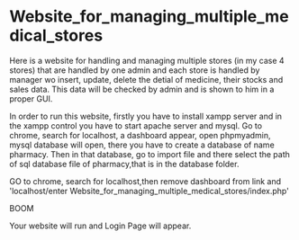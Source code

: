 # Website_for_managing_multiple_medical_stores
Here is a website for handling and managing multiple stores (in my case 4 stores) that are handled by one admin and each store is handled by manager wo insert, update, delete the detial of medicine, their stocks and sales data. This data will be checked by admin and is shown to him in a proper GUI.

In order to run this website, firstly you have to install xampp server and in the xampp control you have to start apache server and mysql.
Go to chrome, search for localhost, a dashboard appear, open phpmyadmin, mysql database will open, there you have to create a database of name pharmacy.
Then in that database, go to import file and there select the path of sql database file of pharmacy,that is in the database folder.

GO to chrome, search for localhost,then remove dashboard from link and 'localhost/enter Website_for_managing_multiple_medical_stores/index.php'

BOOM

Your website will run and Login Page will appear.
